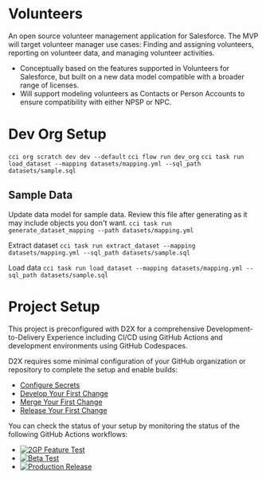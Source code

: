 # Volunteers
An open source volunteer management application for Salesforce. The MVP will target volunteer manager use cases: Finding and assigning volunteers, reporting on volunteer data, and managing volunteer activities.

- Conceptually based on the features supported in Volunteers for Salesforce, but built on a new data model compatible with a broader range of licenses.
- Will support modeling volunteers as Contacts or Person Accounts to ensure compatibility with either NPSP or NPC.


# Dev Org Setup
`cci org scratch dev dev --default`
`cci flow run dev_org`
`cci task run load_dataset --mapping datasets/mapping.yml --sql_path datasets/sample.sql`

## Sample Data 

Update data model for sample data. Review this file after generating as it may include objects you don't want.
`cci task run generate_dataset_mapping --path datasets/mapping.yml`

Extract dataset
`cci task run extract_dataset --mapping datasets/mapping.yml --sql_path datasets/sample.sql`

Load data
`cci task run load_dataset --mapping datasets/mapping.yml --sql_path datasets/sample.sql`



# Project Setup
This project is preconfigured with D2X for a comprehensive Development-to-Delivery Experience including CI/CD using GitHub Actions and development environments using GitHub Codespaces.

D2X requires some minimal configuration of your GitHub organization or repository to complete the setup and enable builds:
* [Configure Secrets](https://d2x.readthedocs.io/en/latest/tutorial/#secrets)
* [Develop Your First Change](https://d2x.readthedocs.io/en/latest/tutorial/#develop)
* [Merge Your First Change](https://d2x.readthedocs.io/en/latest/tutorial/#merge)
* [Release Your First Change](https://d2x.readthedocs.io/en/latest/tutorial/#release)

You can check the status of your setup by monitoring the status of the following GitHub Actions workflows:
* [![2GP Feature Test](https://github.com/lmeerkatz/Volunteers/actions/workflows/feature.yml/badge.svg)](https://github.com/lmeerkatz/Volunteers/actions/workflows/feature.yml)
* [![Beta Test](https://github.com/lmeerkatz/Volunteers/actions/workflows/beta.yml/badge.svg)](https://github.com/lmeerkatz/Volunteers/actions/workflows/beta.yml)
* [![Production Release](https://github.com/lmeerkatz/Volunteers/actions/workflows/release.yml/badge.svg)](https://github.com/lmeerkatz/Volunteers/actions/workflows/release.yml)

